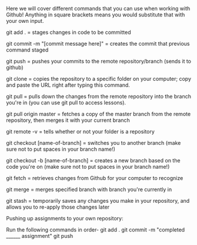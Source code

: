 Here we will cover different commands that you can use when working with Github! Anything in square brackets means you would substitute that with your own input.
 
git add . = stages changes in code to be committed
 
git commit -m "[commit message here]" = creates the commit that previous command staged
 
git push = pushes your commits to the remote repository/branch (sends it to github)
 
git clone = copies the repository to a specific folder on your computer; copy and paste the URL right after typing this command.
 
git pull = pulls down the changes from the remote repository into the branch you're in (you can use git pull to access lessons).

git pull origin master = fetches a copy of the master branch from the remote repository, then merges it with your current branch

git remote -v = tells whether or not your folder is a repository

git checkout [name-of-branch] = switches you to another branch (make sure not to put spaces in your branch name!)
 
git checkout -b [name-of-branch] = creates a new branch based on the code you're on (make sure not to put spaces in your branch name!)
 
git fetch = retrieves changes from Github for your computer to recognize
 
git merge = merges specified branch with branch you're currently in
 
git stash = temporarily saves any changes you make in your repository, and allows you to re-apply those changes later

Pushing up assignments to your own repository:

Run the following commands in order-
    git add .
    git commit -m "completed ______ assignment"
    git push
